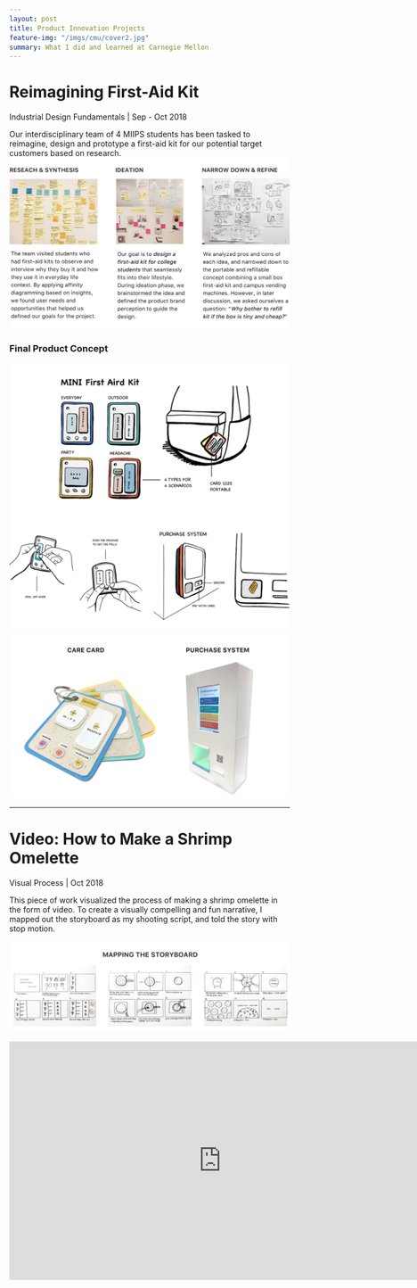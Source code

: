 ```yaml
---
layout: post
title: Product Innovation Projects
feature-img: "/imgs/cmu/cover2.jpg"
summary: What I did and learned at Carnegie Mellon
---
```


# Reimagining First-Aid Kit
Industrial Design Fundamentals | Sep - Oct 2018

Our interdisciplinary team of 4 MIIPS students has been tasked to reimagine, design and prototype a first-aid kit for our potential target customers based on research.
![image](/imgs/cmu/process.jpg)
### Final Product Concept
![image](/imgs/cmu/sketch.jpg)
![image](/imgs/cmu/prototype.jpg)

---

# Video: How to Make a Shrimp Omelette
Visual Process | Oct 2018

This piece of work visualized the process of making a shrimp omelette in the form of video. To create a visually compelling and fun narrative, I mapped out the storyboard as my shooting script, and told the story with stop motion.

![image](/imgs/cmu/storyboard.jpg)
<iframe width="760" height="428" src="https://www.youtube.com/embed/L5MvdAAI3DI?rel=0" frameborder="0" allow="autoplay; encrypted-media" allowfullscreen></iframe>
